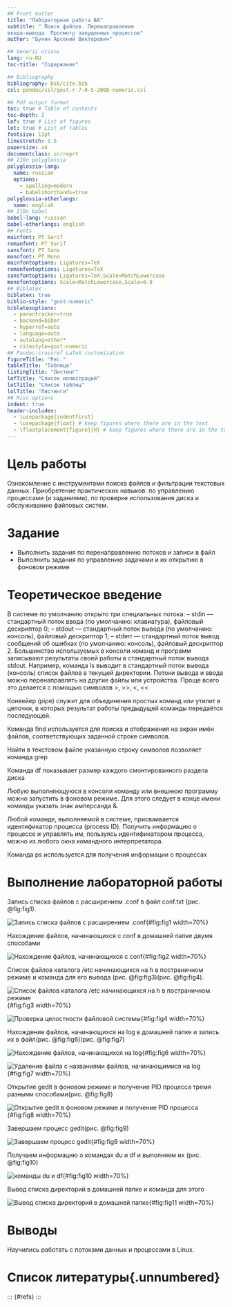 ```yaml
---
## Front matter
title: "Лабораторная работа №8"
subtitle: " Поиск файлов. Перенаправление
ввода-вывода. Просмотр запущенных процессов"
author: "Бунин Арсений Викторович"

## Generic otions
lang: ru-RU
toc-title: "Содержание"

## Bibliography
bibliography: bib/cite.bib
csl: pandoc/csl/gost-r-7-0-5-2008-numeric.csl

## Pdf output format
toc: true # Table of contents
toc-depth: 2
lof: true # List of figures
lot: true # List of tables
fontsize: 12pt
linestretch: 1.5
papersize: a4
documentclass: scrreprt
## I18n polyglossia
polyglossia-lang:
  name: russian
  options:
	- spelling=modern
	- babelshorthands=true
polyglossia-otherlangs:
  name: english
## I18n babel
babel-lang: russian
babel-otherlangs: english
## Fonts
mainfont: PT Serif
romanfont: PT Serif
sansfont: PT Sans
monofont: PT Mono
mainfontoptions: Ligatures=TeX
romanfontoptions: Ligatures=TeX
sansfontoptions: Ligatures=TeX,Scale=MatchLowercase
monofontoptions: Scale=MatchLowercase,Scale=0.9
## Biblatex
biblatex: true
biblio-style: "gost-numeric"
biblatexoptions:
  - parentracker=true
  - backend=biber
  - hyperref=auto
  - language=auto
  - autolang=other*
  - citestyle=gost-numeric
## Pandoc-crossref LaTeX customization
figureTitle: "Рис."
tableTitle: "Таблица"
listingTitle: "Листинг"
lofTitle: "Список иллюстраций"
lotTitle: "Список таблиц"
lolTitle: "Листинги"
## Misc options
indent: true
header-includes:
  - \usepackage{indentfirst}
  - \usepackage{float} # keep figures where there are in the text
  - \floatplacement{figure}{H} # keep figures where there are in the text
---
```


# Цель работы

Ознакомление с инструментами поиска файлов и фильтрации текстовых данных.
Приобретение практических навыков: по управлению процессами (и заданиями), по
проверке использования диска и обслуживанию файловых систем.

# Задание

- Выполнить задания по перенаправлению потоков и записи в файл
- Выполнить задания по управлению задачами и их открытию в фоновом режиме

# Теоретическое введение

В системе по умолчанию открыто три специальных потока:
– stdin — стандартный поток ввода (по умолчанию: клавиатура), файловый дескриптор
0;
– stdout — стандартный поток вывода (по умолчанию: консоль), файловый дескриптор
1;
– stderr — стандартный поток вывод сообщений об ошибках (по умолчанию: консоль),
файловый дескриптор 2.
Большинство используемых в консоли команд и программ записывают результаты
своей работы в стандартный поток вывода stdout. Например, команда ls выводит в стандартный поток вывода (консоль) список файлов в текущей директории. Потоки вывода
и ввода можно перенаправлять на другие файлы или устройства. Проще всего это делается
с помощью символов >, >>, <, <<

Конвейер (pipe) служит для объединения простых команд или утилит в цепочки, в которых результат работы предыдущей команды передаётся последующей.

Команда find используется для поиска и отображения на экран имён файлов, соответствующих заданной строке символов.

Найти в текстовом файле указанную строку символов позволяет команда grep

Команда df показывает размер каждого смонтированного раздела диска

Любую выполняющуюся в консоли команду или внешнюю программу можно запустить
в фоновом режиме. Для этого следует в конце имени команды указать знак амперсанда
&.

Любой команде, выполняемой в системе, присваивается идентификатор процесса
(process ID). Получить информацию о процессе и управлять им, пользуясь идентификатором процесса, можно из любого окна командного интерпретатора.

Команда ps используется для получения информации о процессах

# Выполнение лабораторной работы

Запись списка файлов с расширением .conf в файл conf.txt (рис. @fig:fig1).

![Запись списка файлов с расширением .conf](image/img1.png){#fig:fig1 width=70%}

Нахождение файлов, начинающихся с conf в домашней папке двумя способами

![Нахождение файлов, начинающихся с conf](image/img2.png){#fig:fig2 width=70%}

Список файлов каталога /etc начинающихся на h в постраничном режиме и команда для его вывода (рис. @fig:fig3)(рис. @fig:fig4).

![Список файлов каталога /etc начинающихся на h в постраничном режиме](image/img3.png){#fig:fig3 width=70%}

![Проверка целостности файловой системы](image/img4.png){#fig:fig4 width=70%}

Нахождение файлов, начинающихся на log в домашней папке и запись их в файл(рис. @fig:fig6)(рис. @fig:fig7)

![Нахождение файлов, начинающихся на log](image/img5.png){#fig:fig6 width=70%}

![Удаление файла с названиями файлов, начинающимися на log](image/img6.png){#fig:fig7 width=70%}

 Открытие gedit в фоновом режиме и получение PID процесса тремя разными способами(рис. @fig:fig8)

![Открытие gedit в фоновом режиме и получение PID процесса](image/img7.png){#fig:fig8 width=70%}

Завершаем процесс gedit(рис. @fig:fig9)

![Завершаем процесс gedit](image/img8.png){#fig:fig9 width=70%}

Получаем информацию о командах du и df и выполняем их (рис. @fig:fig10)

![команды du и df](image/img9.png){#fig:fig10 width=70%}

Вывод списка директорий в домашней папке и команда для этого

![Вывод списка директорий в домашней папке](image/img10.png){#fig:fig11 width=70%}


# Выводы

Научились работать с потоками данных и процессами в Linux.

# Список литературы{.unnumbered}

::: {#refs}
:::
